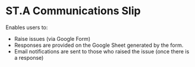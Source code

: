 # ST.A Communications Slip

Enables users to:
* Raise issues (via Google Form)
* Responses are provided on the Google Sheet generated by the form.
* Email notifications are sent to those who raised the issue (once there is a response)
